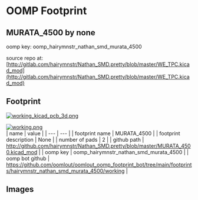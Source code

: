 # OOMP Footprint  
## MURATA_4500  by none  
  
oomp key: oomp_hairymnstr_nathan_smd_murata_4500  
  
source repo at: [http://gitlab.com/hairymnstr/Nathan_SMD.pretty/blob/master/WE_TPC.kicad_mod](http://gitlab.com/hairymnstr/Nathan_SMD.pretty/blob/master/WE_TPC.kicad_mod)  
## Footprint  
  
[![working_kicad_pcb_3d.png](working_kicad_pcb_3d_600.png)](working_kicad_pcb_3d.png)  
  
[![working.png](working_600.png)](working.png)  
| name | value | 
| --- | --- | 
| footprint name | MURATA_4500 | 
| footprint description | None | 
| number of pads | 2 | 
| github path | http://github.com/hairymnstr/Nathan_SMD.pretty/blob/master/MURATA_4500.kicad_mod | 
| oomp key | oomp_hairymnstr_nathan_smd_murata_4500 | 
| oomp bot github | https://github.com/oomlout/oomlout_oomp_footprint_bot/tree/main/footprints/hairymnstr_nathan_smd_murata_4500/working | 
## Images  

